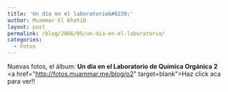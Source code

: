 ```yaml
---
title: 'Un día en el laboratorio&#8230;'
author: Muammar El Khatib
layout: post
permalink: /blog/2006/05/un-dia-en-el-laboratorio/
categories:
  - Fotos
---
```

Nuevas fotos, el álbum: **Un día en el Laboratorio de Química Orgánica 2**  
<a href="http://fotos.muammar.me/blog/o2" target=blank">Haz click aca para ver!!</a>